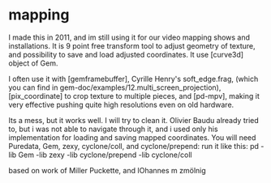 # mapping
I made this in 2011, and im still using it for our video mapping shows and installations.
It is 9 point free transform tool to adjust geometry of texture, and possibility to save and load adjusted coordinates.
It use [curve3d] object of Gem.

I often use it with [gemframebuffer], Cyrille Henry's soft_edge.frag, (which you can find in gem-doc/examples/12.multi_screen_projection), [pix_coordinate] to crop texture to multiple pieces, and [pd-mpv], making it very effective pushing quite high resolutions even on old hardware.

Its a mess, but it works well. I will try to clean it.
Olivier Baudu already tried to, but i was not able to navigate through it, and i used only his implementation for loading and saving mapped coordinates.
You will need Puredata, Gem, zexy, cyclone/coll, and cyclone/prepend:
run it like this:
pd -lib Gem -lib zexy -lib cyclone/prepend -lib cyclone/coll

based on work of Miller Puckette, and IOhannes m zmölnig
